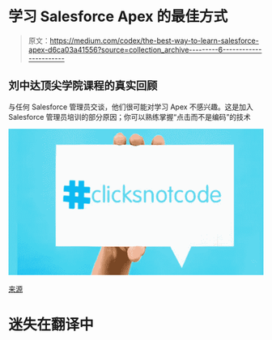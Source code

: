 # 学习 Salesforce Apex 的最佳方式

> 原文：<https://medium.com/codex/the-best-way-to-learn-salesforce-apex-d6ca03a41556?source=collection_archive---------6----------------------->

## 刘中达顶尖学院课程的真实回顾

与任何 Salesforce 管理员交谈，他们很可能对学习 Apex 不感兴趣。这是加入 Salesforce 管理员培训的部分原因；你可以熟练掌握“点击而不是编码”的技术

![](img/fa3d04359fe44ba2487af7165856c538.png)

[来源](https://www.linkedin.com/pulse/build-your-apps-like-salesforce-clicks-code-using-custom-gassmann/)

# 迷失在翻译中